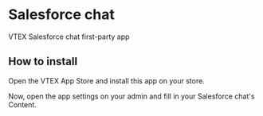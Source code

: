 # Salesforce chat

VTEX Salesforce chat first-party app

## How to install

Open the VTEX App Store and install this app on your store.

Now, open the app settings on your admin and fill in your Salesforce chat's Content.
